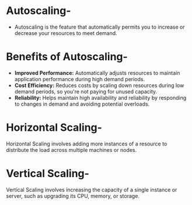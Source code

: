 # Autoscaling-
- Autoscaling is the feature that automatically permits you to increase or decrease your resources to meet demand.

# Benefits of Autoscaling-
- **Improved Performance:** Automatically adjusts resources to maintain application performance during high demand periods.
- **Cost Efficiency:** Reduces costs by scaling down resources during low demand periods, so you're not paying for unused capacity.
- **Reliability:** Helps maintain high availability and reliability by responding to changes in demand and avoiding potential overloads.

# Horizontal Scaling-
Horizontal Scaling involves adding more instances of a resource to distribute the load across multiple machines or nodes. 

# Vertical Scaling-
Vertical Scaling involves increasing the capacity of a single instance or server, such as upgrading its CPU, memory, or storage.
